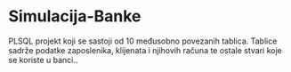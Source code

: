 # Simulacija-Banke
PLSQL projekt koji se sastoji od 10 međusobno povezanih tablica. Tablice sadrže podatke zaposlenika, klijenata i njihovih računa te ostale stvari koje se koriste u banci..
